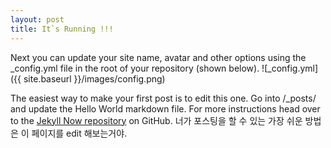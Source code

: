 ```yaml
---
layout: post
title: It`s Running !!!
---
```


Next you can update your site name, avatar and other options using the _config.yml file in the root of your repository (shown below).
![_config.yml]({{ site.baseurl }}/images/config.png)

The easiest way to make your first post is to edit this one. Go into /_posts/ and update the Hello World markdown file. For more instructions head over to the [Jekyll Now repository](https://github.com/barryclark/jekyll-now) on GitHub.
너가 포스팅을 할 수 있는 가장 쉬운 방법은 이 페이지를 edit 해보는거야. 
